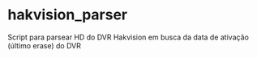 # hakvision_parser
Script para parsear HD do DVR Hakvision em busca da data de ativação (último erase) do DVR
